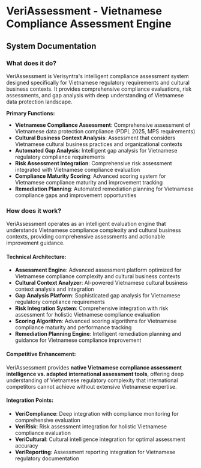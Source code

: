 # VeriAssessment - Vietnamese Compliance Assessment Engine
## System Documentation

### **What does it do?**

VeriAssessment is Verisyntra's intelligent compliance assessment system designed specifically for Vietnamese regulatory requirements and cultural business contexts. It provides comprehensive compliance evaluations, risk assessments, and gap analysis with deep understanding of Vietnamese data protection landscape.

**Primary Functions:**
- **Vietnamese Compliance Assessment**: Comprehensive assessment of Vietnamese data protection compliance (PDPL 2025, MPS requirements)
- **Cultural Business Context Analysis**: Assessment that considers Vietnamese cultural business practices and organizational contexts
- **Automated Gap Analysis**: Intelligent gap analysis for Vietnamese regulatory compliance requirements
- **Risk Assessment Integration**: Comprehensive risk assessment integrated with Vietnamese compliance evaluation
- **Compliance Maturity Scoring**: Advanced scoring system for Vietnamese compliance maturity and improvement tracking
- **Remediation Planning**: Automated remediation planning for Vietnamese compliance gaps and improvement opportunities

### **How does it work?**

VeriAssessment operates as an intelligent evaluation engine that understands Vietnamese compliance complexity and cultural business contexts, providing comprehensive assessments and actionable improvement guidance.

#### **Technical Architecture:**
- **Assessment Engine**: Advanced assessment platform optimized for Vietnamese compliance complexity and cultural business contexts
- **Cultural Context Analyzer**: AI-powered Vietnamese cultural business context analysis and integration
- **Gap Analysis Platform**: Sophisticated gap analysis for Vietnamese regulatory compliance requirements
- **Risk Integration System**: Comprehensive integration with risk assessment for holistic Vietnamese compliance evaluation
- **Scoring Algorithm**: Advanced scoring algorithms for Vietnamese compliance maturity and performance tracking
- **Remediation Planning Engine**: Intelligent remediation planning and guidance for Vietnamese compliance improvement

#### **Competitive Enhancement:**
VeriAssessment provides **native Vietnamese compliance assessment intelligence vs. adapted international assessment tools**, offering deep understanding of Vietnamese regulatory complexity that international competitors cannot achieve without extensive Vietnamese expertise.

#### **Integration Points:**
- **VeriCompliance**: Deep integration with compliance monitoring for comprehensive evaluation
- **VeriRisk**: Risk assessment integration for holistic Vietnamese compliance evaluation
- **VeriCultural**: Cultural intelligence integration for optimal assessment accuracy
- **VeriReporting**: Assessment reporting integration for Vietnamese regulatory documentation